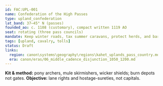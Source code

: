 ```yaml
---
id: FAC:UPL-001
name: Confederation of the High Passes
type: upland_confederation
lat_band: 37–45° N (passes)
founded_ao: c. 1108 (customary), compact written 1119 AO
seat: rotating (three pass councils)
mandate: Keep winter roads, tax summer caravans, protect herds, and bargain tribute with lowland chancelleries.
tags: [upland, cavalry, tolls]
status: Draft
links:
  region: canon\systems\geography\regions\kahet_uplands_pass_country.md
  era: canon/eras/06_middle_cadence_disjunction_1050_1200.md
---
```

**Kit & method:** pony archers, mule skirmishers, wicker shields; burn depots not gates. **Objective:** lane rights and hostage-sureties, not capitals.
